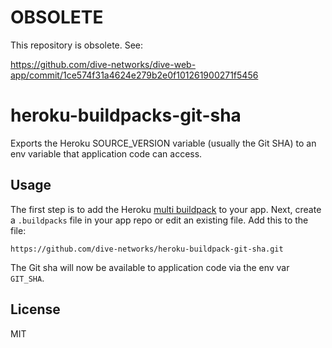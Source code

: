 # OBSOLETE

This repository is obsolete. See:

https://github.com/dive-networks/dive-web-app/commit/1ce574f31a4624e279b2e0f101261900271f5456

# heroku-buildpacks-git-sha

Exports the Heroku SOURCE_VERSION variable (usually the Git SHA) to an env variable that
application code can access.

## Usage
The first step is to add the Heroku [multi buildpack](https://github.com/heroku/heroku-buildpack-multi) to your app.
Next, create a `.buildpacks` file in your app repo or edit an existing file. Add this to the file:

	https://github.com/dive-networks/heroku-buildpack-git-sha.git

The Git sha will now be available to application code via the env var `GIT_SHA`.

## License
MIT
